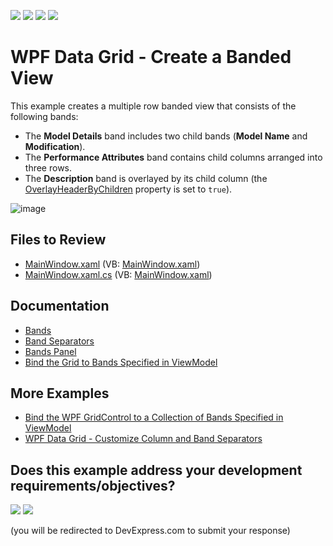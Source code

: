<!-- default badges list -->
![](https://img.shields.io/endpoint?url=https://codecentral.devexpress.com/api/v1/VersionRange/128649072/24.2.1%2B)
[![](https://img.shields.io/badge/Open_in_DevExpress_Support_Center-FF7200?style=flat-square&logo=DevExpress&logoColor=white)](https://supportcenter.devexpress.com/ticket/details/E4625)
[![](https://img.shields.io/badge/📖_How_to_use_DevExpress_Examples-e9f6fc?style=flat-square)](https://docs.devexpress.com/GeneralInformation/403183)
[![](https://img.shields.io/badge/💬_Leave_Feedback-feecdd?style=flat-square)](#does-this-example-address-your-development-requirementsobjectives)
<!-- default badges end -->

# WPF Data Grid - Create a Banded View

This example creates a multiple row banded view that consists of the following bands:

* The **Model Details** band includes two child bands (**Model Name** and **Modification**).
* The **Performance Attributes** band contains child columns arranged into three rows.
* The **Description** band is overlayed by its child column (the [OverlayHeaderByChildren](https://docs.devexpress.com/WPF/DevExpress.Xpf.Grid.BandBase.OverlayHeaderByChildren) property is set to `true`).

![image](https://user-images.githubusercontent.com/65009440/209684455-3c7c02fc-b662-40fe-9486-7b438b5e06af.png)

## Files to Review

* [MainWindow.xaml](./CS/MainWindow.xaml) (VB: [MainWindow.xaml](./VB/MainWindow.xaml))
* [MainWindow.xaml.cs](./CS/MainWindow.xaml.cs) (VB: [MainWindow.xaml](./VB/MainWindow.xaml))

## Documentation

* [Bands](https://docs.devexpress.com/WPF/15660/controls-and-libraries/data-grid/grid-view-data-layout/bands)
* [Band Separators](https://docs.devexpress.com/WPF/120139/controls-and-libraries/data-grid/grid-view-data-layout/bands/band-separators)
* [Bands Panel](https://docs.devexpress.com/WPF/114396/controls-and-libraries/data-grid/visual-elements/common-elements/bands-panel)
* [Bind the Grid to Bands Specified in ViewModel](https://docs.devexpress.com/WPF/117249/controls-and-libraries/data-grid/examples/mvvm-enhancements/how-to-bind-the-grid-to-bands-specified-in-viewmodel)

## More Examples

* [Bind the WPF GridControl to a Collection of Bands Specified in ViewModel](https://github.com/DevExpress-Examples/how-to-generate-bands-based-on-a-collection-in-a-viewmodel-e5217)
* [WPF Data Grid - Customize Column and Band Separators](https://github.com/DevExpress-Examples/how-to-draw-custom-separators-for-gridcolumns-and-gridcontrolbands-t192318)
<!-- feedback -->
## Does this example address your development requirements/objectives?

[<img src="https://www.devexpress.com/support/examples/i/yes-button.svg"/>](https://www.devexpress.com/support/examples/survey.xml?utm_source=github&utm_campaign=wpf-data-grid-create-a-banded-view&~~~was_helpful=yes) [<img src="https://www.devexpress.com/support/examples/i/no-button.svg"/>](https://www.devexpress.com/support/examples/survey.xml?utm_source=github&utm_campaign=wpf-data-grid-create-a-banded-view&~~~was_helpful=no)

(you will be redirected to DevExpress.com to submit your response)
<!-- feedback end -->
